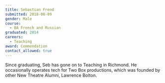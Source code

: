 ```yaml
---
title: Sebastian Frend
submitted: 2018-08-09
gender: Male
course:
  - BA French and Russian
graduated: 2014
careers:
  - Teaching
award: Commendation
contact_allowed: true
---
```


Since graduating, Seb has gone on to Teaching in Richmond. He occasionally operates tech for Two Box productions, which was founded by other New Theatre Alumni, Lawrence Bolton.
